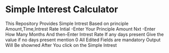 # Simple Interest Calculator
This Repository Provides Simple Intrest Based on  principle Amount,Time,Intrest Rate
Intial -Enter Your Principle Amount
Nxt -Enter How Many Months
And then-Enter Intrest Rate
If any days present Give the value if no days present mention 0
All Edited Fields are mandatory
Output Will Be showned After You click on the Simple Intrest

